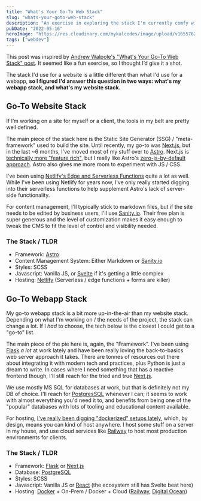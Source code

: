 ```yaml
---
title: "What's Your Go-To Web Stack"
slug: "whats-your-goto-web-stack"
description: "An exercise in exploring the stack I'm currently comfy with."
pubDate: "2022-05-16"
heroImage: "https://res.cloudinary.com/mykalcodes/image/upload/v1655762856/Mykal%20Codes/goto-web-stack.webp"
tags: ["webdev"]
---
```


This post was inspired by [Andrew Walpole's "What's Your Go-To Web Stack" post](https://andrewwalpole.com/blog/whats-your-go-to-web-stack/). It seemed like a fun exercise, so I thought I’d give it a shot.

The stack I'd use for a website is a little different than what I'd use for a webapp, **so I figured I'd answer this question in two ways: what's my webapp stack, and what's my website stack.**

## Go-To Website Stack

If I’m working on a site for myself or a client, the tools in my belt are pretty well defined.

The main piece of the stack here is the Static Site Generator (SSG) / "meta-framework" used to build the site. Until recently, my go-to was [Next.js](https://nextjs.org/), but in the last ~6 months, I've moved most of my stuff over to [Astro](https://astro.build/). Next.js is [technically more "feature rich"](https://nextjs.org/docs/getting-started), but I really like Astro's [zero-js-by-default approach](https://docs.astro.build/en/core-concepts/partial-hydration/). Astro also gives me more room to experiment with JS / CSS.

I've been using [Netlify's Edge and Serverless Functions](https://www.netlify.com/products/functions/) quite a lot as well. While I've been using Netlify for years now, I've only really started digging into their serverless functions to help supplement Astro's lack of server-side functionality.

For content management, I'll typically stick to markdown files, but if the site needs to be edited by business users, I'll use [Sanity.io](https://www.sanity.io/). Their free plan is super generous and the level of customization makes it easy enough to tweak the CMS to fit the level of control and visibility needed.

### The Stack / TLDR

- Framework: [Astro](https://astro.build/)
- Content Management System: Either Markdown or [Sanity.io](https://sanity.io/)
- Styles: SCSS
- Javascript: Vanilla JS, or [Svelte](https://svelte.dev/) if it's getting a little complex
- Hosting: [Netlify](https://www.netlify.com/) (Serverless / edge functions + forms are killer)

## Go-To Webapp Stack

My go-to webapp stack is a bit more up-in-the-air than my website stack. Depending on what I'm working on / the needs of the project, the stack can change a lot. If I _had_ to choose, the tech below is the closest I could get to a "go-to" list.

The main piece of the pie here is, again, the "Framework". I've been using [Flask](https://flask.palletsprojects.com/en/2.1.x/) _a lot_ at work lately and have been really loving the back-to-basics web server approach it takes. There are tonnes of resources out there about integrating it with modern tech and practices, plus Python is just a dream to write. In cases where I need something that has a reactive frontend though, I'll still reach for the tried and true [Next.js](https://nextjs.org/).

We use mostly MS SQL for databases at work, but that is definitely not my DB of choice. I'll reach for [PostgresSQL](https://www.postgresql.org/) whenever I can; it seems to work with almost everything you'd need it to, and benefits from being one of the "popular" databases with lots of tooling and educational content available.

For hosting, [I've really been digging "dockerized" setups lately](https://mykal.codes/posts/docker-rocks/), which, by design, means you can kind of host anywhere. I host some stuff on a server in my house, and use cloud services like [Railway](https://railway.app/) to host most production environments for clients.

### The Stack / TLDR

- Framework: [Flask](https://flask.palletsprojects.com/en/2.1.x/) or [Next.js](https://nextjs.org/)
- Database: [PostgreSQL](https://www.postgresql.org/)
- Styles: SCSS
- Javascript: Vanilla JS or [React](https://reactjs.org/) (the ecosystem still has Svelte beat here)
- Hosting: [Docker](https://www.docker.com/) + On-Prem / Docker + Cloud ([Railway](https://railway.app/), [Digital Ocean](https://www.digitalocean.com/))
